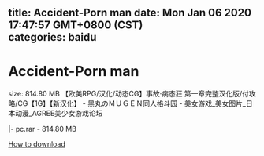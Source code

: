 
title: Accident-Porn man
date: Mon Jan 06 2020 17:47:57 GMT+0800 (CST)    
categories: baidu
---

# Accident-Porn man
size: 814.80 MB
 【欧美RPG/汉化/动态CG】事故·病态狂 第一章完整汉化版/付攻略/CG【1G】【新汉化】 - 黑丸のＭＵＧＥＮ同人格斗园 - 美女游戏_美女图片_日本动漫_AGREE美少女游戏论坛
 
|- pc.rar - 814.80 MB

[How to download](https://bpcam.bemobtrk.com/go/2ceec3aa-1ca2-46d6-b9ff-aaa5c184517c?jno=2338)